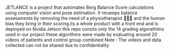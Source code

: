 JETLANCE is a project that automates Berg Balance Score calculations using computer vision and pose estimation. It revamps balance assessments by removing the need of a physiotherapist 🧑🏻‍⚕️ and the human bias they bring in their scoring.its a whole product with a front end and is deployed on Nvidia Jetson this repo consits only the 14 grading algorathims used in our project these algorithms were made by evaluating around 20 videos of patients and control group combined
Note : The videos and data collected can not be shared due to confidentiality 

